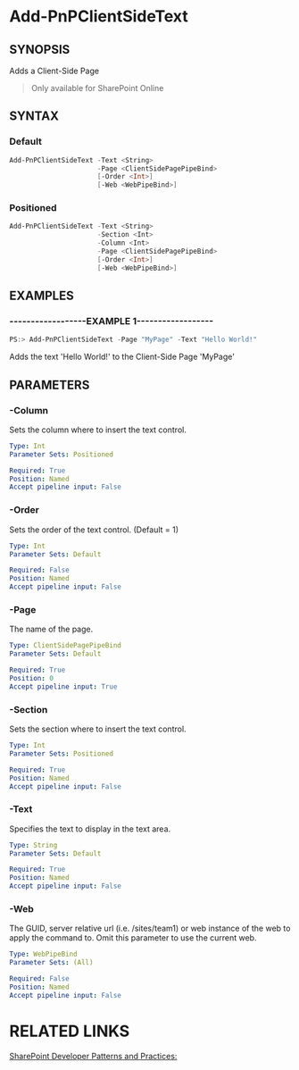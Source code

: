 # Add-PnPClientSideText

## SYNOPSIS
Adds a Client-Side Page

>Only available for SharePoint Online
## SYNTAX 

### Default
```powershell
Add-PnPClientSideText -Text <String>
                      -Page <ClientSidePagePipeBind>
                      [-Order <Int>]
                      [-Web <WebPipeBind>]
```

### Positioned
```powershell
Add-PnPClientSideText -Text <String>
                      -Section <Int>
                      -Column <Int>
                      -Page <ClientSidePagePipeBind>
                      [-Order <Int>]
                      [-Web <WebPipeBind>]
```

## EXAMPLES

### ------------------EXAMPLE 1------------------
```powershell
PS:> Add-PnPClientSideText -Page "MyPage" -Text "Hello World!"
```

Adds the text 'Hello World!' to the Client-Side Page 'MyPage'

## PARAMETERS

### -Column
Sets the column where to insert the text control.

```yaml
Type: Int
Parameter Sets: Positioned

Required: True
Position: Named
Accept pipeline input: False
```

### -Order
Sets the order of the text control. (Default = 1)

```yaml
Type: Int
Parameter Sets: Default

Required: False
Position: Named
Accept pipeline input: False
```

### -Page
The name of the page.

```yaml
Type: ClientSidePagePipeBind
Parameter Sets: Default

Required: True
Position: 0
Accept pipeline input: True
```

### -Section
Sets the section where to insert the text control.

```yaml
Type: Int
Parameter Sets: Positioned

Required: True
Position: Named
Accept pipeline input: False
```

### -Text
Specifies the text to display in the text area.

```yaml
Type: String
Parameter Sets: Default

Required: True
Position: Named
Accept pipeline input: False
```

### -Web
The GUID, server relative url (i.e. /sites/team1) or web instance of the web to apply the command to. Omit this parameter to use the current web.

```yaml
Type: WebPipeBind
Parameter Sets: (All)

Required: False
Position: Named
Accept pipeline input: False
```

# RELATED LINKS

[SharePoint Developer Patterns and Practices:](http://aka.ms/sppnp)